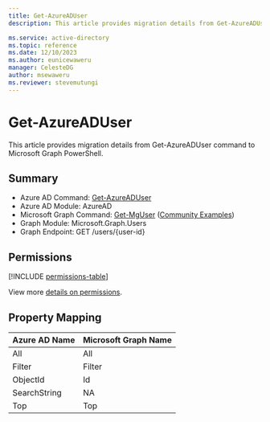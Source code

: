 ```yaml
---
title: Get-AzureADUser
description: This article provides migration details from Get-AzureADUser command to Microsoft Graph PowerShell.

ms.service: active-directory
ms.topic: reference
ms.date: 12/10/2023
ms.author: eunicewaweru
manager: CelesteDG
author: msewaweru
ms.reviewer: stevemutungi
---
```


# Get-AzureADUser

This article provides migration details from Get-AzureADUser command to Microsoft Graph PowerShell.

## Summary

+ Azure AD Command: [Get-AzureADUser](/powershell/module/azuread/get-azureaduser)
+ Azure AD Module: AzureAD
+ Microsoft Graph Command: [Get-MgUser](/powershell/module/microsoft.graph.users/get-mguser) ([Community Examples](https://github.com/orgs/msgraph/discussions?discussions_q=Get-MgUser))
+ Graph Module: Microsoft.Graph.Users
+ Graph Endpoint:  GET  /users/{user-id}

## Permissions

[!INCLUDE [permissions-table](~/../../microsoft-graph/api-reference/v1.0/includes/permissions/user-get-permissions.md)]

View more [details on permissions](/graph/api/user-get#permissions).

## Property Mapping

|Azure AD Name|Microsoft Graph Name|
|---|---|
|All|All|
|Filter|Filter|
|ObjectId|Id|
|SearchString|NA|
|Top|Top|
